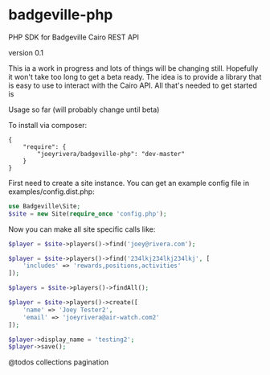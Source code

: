 badgeville-php
==============

PHP SDK for Badgeville Cairo REST API

version 0.1

This ia a work in progress and lots of things will be changing still. Hopefully it 
won't take too long to get a beta ready. The idea is to provide a library that is 
easy to use to interact with the Cairo API. All that's needed to get started is 

Usage so far (will probably change until beta)

To install via composer:
```
{
    "require": {
        "joeyrivera/badgeville-php": "dev-master"
    }
}
```

First need to create a site instance. You can get an example config file in examples/config.dist.php:

```php
use Badgeville\Site;
$site = new Site(require_once 'config.php');
```

Now you can make all site specific calls like:

```php
$player = $site->players()->find('joey@rivera.com');

$player = $site->players()->find('234lkj234lkj234lkj', [
    'includes' => 'rewards,positions,activities'
]);

$players = $site->players()->findAll();

$player = $site->players()->create([
    'name' => 'Joey Tester2',
    'email' => 'joeyrivera@air-watch.com2'
]);

$player->display_name = 'testing2';
$player->save();
```

@todos
collections
pagination